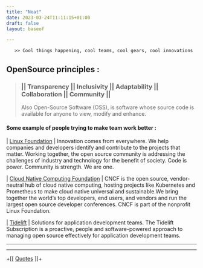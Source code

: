 ```yaml
---
title: "Neat"
date: 2023-03-24T11:11:15+01:00
draft: false
layout: baseof

---
```

       >> Cool things happening, cool teams, cool gears, cool innovations      

## OpenSource principles :     
>   ### || Transparency || Inclusivity || Adaptability || Collaboration || Community ||
>Also Open-Source Software (OSS), is software whose source code is available for anyone to view, modify and enhance.
#### Some example of people trying to make team work better :

| [Linux Foundation](https://www.linuxfoundation.org/about) | Innovation comes from everywhere. We help companies and developers identify and contribute to the projects that matter. Working together, the open source community is addressing the challenges of industry and technology for the benefit of society. Code is power. Community is strength. We are one.

| [Cloud Native Computing Foundation](https://www.cncf.io/) | CNCF is the open source, vendor-neutral hub of cloud native computing, hosting projects like Kubernetes and Prometheus to make cloud native universal and sustainable.We bring together the world’s top developers, end users, and vendors and run the largest open source developer conferences. CNCF is part of the nonprofit Linux Foundation.

| [Tidelift](https://tidelift.com/) | Solutions for application development teams. The Tidelift Subscription is a proactive, people and software-powered approach to managing open source effectively for application development teams.

---
---
+[[ [Quotes](../quotes) ]]+




